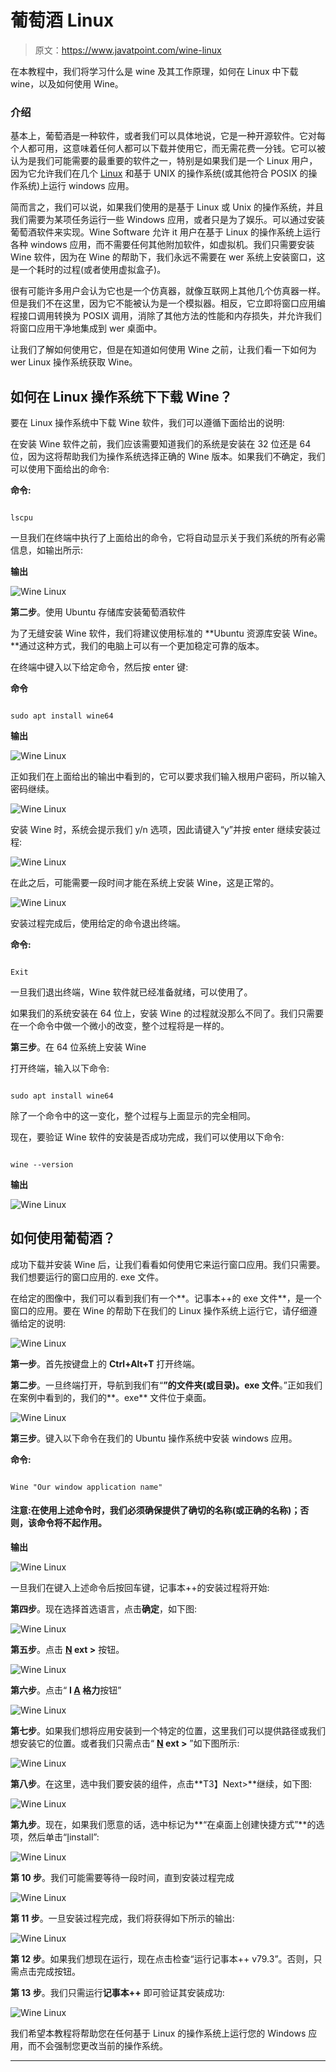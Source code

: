 # 葡萄酒 Linux

> 原文：<https://www.javatpoint.com/wine-linux>

在本教程中，我们将学习什么是 wine 及其工作原理，如何在 Linux 中下载 wine，以及如何使用 Wine。

### 介绍

基本上，葡萄酒是一种软件，或者我们可以具体地说，它是一种开源软件。它对每个人都可用，这意味着任何人都可以下载并使用它，而无需花费一分钱。它可以被认为是我们可能需要的最重要的软件之一，特别是如果我们是一个 Linux 用户，因为它允许我们在几个 [Linux](https://www.javatpoint.com/linux-tutorial) 和基于 UNIX 的操作系统(或其他符合 POSIX 的操作系统)上运行 windows 应用。

简而言之，我们可以说，如果我们使用的是基于 Linux 或 Unix 的操作系统，并且我们需要为某项任务运行一些 Windows 应用，或者只是为了娱乐。可以通过安装葡萄酒软件来实现。Wine Software 允许 it 用户在基于 Linux 的操作系统上运行各种 windows 应用，而不需要任何其他附加软件，如虚拟机。我们只需要安装 Wine 软件，因为在 Wine 的帮助下，我们永远不需要在 wer 系统上安装窗口，这是一个耗时的过程(或者使用虚拟盒子)。

很有可能许多用户会认为它也是一个仿真器，就像互联网上其他几个仿真器一样。但是我们不在这里，因为它不能被认为是一个模拟器。相反，它立即将窗口应用编程接口调用转换为 POSIX 调用，消除了其他方法的性能和内存损失，并允许我们将窗口应用干净地集成到 wer 桌面中。

让我们了解如何使用它，但是在知道如何使用 Wine 之前，让我们看一下如何为 wer Linux 操作系统获取 Wine。

## 如何在 Linux 操作系统下下载 Wine？

要在 Linux 操作系统中下载 Wine 软件，我们可以遵循下面给出的说明:

在安装 Wine 软件之前，我们应该需要知道我们的系统是安装在 32 位还是 64 位，因为这将帮助我们为操作系统选择正确的 Wine 版本。如果我们不确定，我们可以使用下面给出的命令:

**命令:**

```

lscpu

```

一旦我们在终端中执行了上面给出的命令，它将自动显示关于我们系统的所有必需信息，如输出所示:

**输出**

![Wine Linux](img/a30437a9086dc8bc1158029646a8865c.png)

**第二步**。使用 Ubuntu 存储库安装葡萄酒软件

为了无缝安装 Wine 软件，我们将建议使用标准的 **Ubuntu 资源库安装 Wine。**通过这种方式，我们的电脑上可以有一个更加稳定可靠的版本。

在终端中键入以下给定命令，然后按 enter 键:

**命令**

```

sudo apt install wine64

```

**输出**

![Wine Linux](img/c8a0e3182cc6fe89312a2195f8f99cc7.png)

正如我们在上面给出的输出中看到的，它可以要求我们输入根用户密码，所以输入密码继续。

![Wine Linux](img/6602d0ce20e95f186c92b4d9a51e132e.png)

安装 Wine 时，系统会提示我们 y/n 选项，因此请键入“y”并按 enter 继续安装过程:

![Wine Linux](img/11175975337df3d4c2f970e9514ae5b9.png)

在此之后，可能需要一段时间才能在系统上安装 Wine，这是正常的。

![Wine Linux](img/72eaa73edf1f59079a12d182069a9758.png)

安装过程完成后，使用给定的命令退出终端。

**命令:**

```

Exit

```

一旦我们退出终端，Wine 软件就已经准备就绪，可以使用了。

如果我们的系统安装在 64 位上，安装 Wine 的过程就没那么不同了。我们只需要在一个命令中做一个微小的改变，整个过程将是一样的。

**第三步**。在 64 位系统上安装 Wine

打开终端，输入以下命令:

```

sudo apt install wine64

```

除了一个命令中的这一变化，整个过程与上面显示的完全相同。

现在，要验证 Wine 软件的安装是否成功完成，我们可以使用以下命令:

```

wine --version

```

**输出**

![Wine Linux](img/ecfeb190e7fccfb82585ef5bbd1bae37.png)

## 如何使用葡萄酒？

成功下载并安装 Wine 后，让我们看看如何使用它来运行窗口应用。我们只需要。我们想要运行的窗口应用的. exe 文件。

在给定的图像中，我们可以看到我们有一个**。记事本++的 exe 文件**，是一个窗口的应用。要在 Wine 的帮助下在我们的 Linux 操作系统上运行它，请仔细遵循给定的说明:

![Wine Linux](img/f66e125e90e93a9307c9daf8ae9a38d2.png)

**第一步**。首先按键盘上的 **Ctrl+Alt+T** 打开终端。

**第二步**。一旦终端打开，导航到我们有“**”的文件夹(或目录)。exe 文件**。”正如我们在案例中看到的，我们的**。exe** 文件位于桌面。

![Wine Linux](img/a8abf39c4bf7fc366dfcb8fdf5020eec.png)

**第三步**。键入以下命令在我们的 Ubuntu 操作系统中安装 windows 应用。

**命令:**

```

Wine "Our window application name"

```

#### 注意:在使用上述命令时，我们必须确保提供了确切的名称(或正确的名称)；否则，该命令将不起作用。

**输出**

![Wine Linux](img/fec5f899149e078d9285a55586f88022.png)

一旦我们在键入上述命令后按回车键，记事本++的安装过程将开始:

**第四步**。现在选择首选语言，点击**确定**，如下图:

![Wine Linux](img/33177591932578af4c3109acaf15f6c0.png)

**第五步**。点击 **<u>N</u> ext >** 按钮。

![Wine Linux](img/27692823b76095454b8766426aa18ee2.png)

**第六步**。点击“ **I <u>A</u> 格力**按钮”

![Wine Linux](img/ead5f0234875b7c98acc14dda2b016b9.png)

**第七步**。如果我们想将应用安装到一个特定的位置，这里我们可以提供路径或我们想安装它的位置。或者我们只需点击“ **<u>N</u> ext >** ”如下图所示:

![Wine Linux](img/0cf801f692ead11068116718b6d5b66c.png)

**第八步**。在这里，选中我们要安装的组件，点击**T3】Next>**继续，如下图:

![Wine Linux](img/2868aee01d62dd49efecdb8d9182a047.png)

**第九步**。现在，如果我们愿意的话，选中标记为**“在桌面上创建快捷方式”**的选项，然后单击“<u>I</u>install”:

![Wine Linux](img/1749bb358cd9112cdb9e6c36ef438545.png)

**第 10 步**。我们可能需要等待一段时间，直到安装过程完成

![Wine Linux](img/e3c8cec64a038be06dfcc19ce46cec94.png)

**第 11 步**。一旦安装过程完成，我们将获得如下所示的输出:

![Wine Linux](img/dc1923886377b95fd5f37ee8a03288e0.png)

**第 12 步**。如果我们想现在运行，现在点击检查“运行记事本++ v79.3”。否则，只需点击完成按钮。

**第 13 步**。我们只需运行**记事本++** 即可验证其安装成功:

![Wine Linux](img/aba87b43d025b23959380aa15e31f4a5.png)

我们希望本教程将帮助您在任何基于 Linux 的操作系统上运行您的 Windows 应用，而不会强制您更改当前的操作系统。

* * *